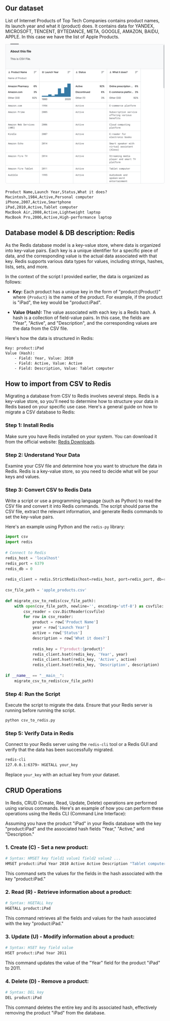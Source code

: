 ## Our dataset

List of Internet Products of Top Tech Companies contains product names, its launch year and what it (product) does. It contains data for YANDEX, MICROSOFT, TENCENT, BYTEDANCE, META, GOOGLE, AMAZON, BAIDU, APPLE. In this case we have the list of Apple Products.

![image](dictionary.png)

```csv
Product Name,Launch Year,Status,What it does?
Macintosh,1984,Active,Personal computer
iPhone,2007,Active,Smartphone
iPad,2010,Active,Tablet computer
MacBook Air,2008,Active,Lightweight laptop
MacBook Pro,2006,Active,High-performance laptop
```

## Database model & DB description: Redis

As the Redis database model is a key-value store, where data is organized into key-value pairs. Each key is a unique identifier for a specific piece of data, and the corresponding value is the actual data associated with that key. Redis supports various data types for values, including strings, hashes, lists, sets, and more.

In the context of the script I provided earlier, the data is organized as follows:

- **Key:** Each product has a unique key in the form of "product:{Product}" where `{Product}` is the name of the product. For example, if the product is "iPad", the key would be "product:iPad".

- **Value (Hash):** The value associated with each key is a Redis hash. A hash is a collection of field-value pairs. In this case, the fields are "Year", "Active", and "Description", and the corresponding values are the data from the CSV file.

Here's how the data is structured in Redis:

```
Key: product:iPad
Value (Hash):
	- Field: Year, Value: 2010
	- Field: Active, Value: Active
	- Field: Description, Value: Tablet computer
```

## How to import from CSV to Redis

Migrating a database from CSV to Redis involves several steps. Redis is a key-value store, so you'll need to determine how to structure your data in Redis based on your specific use case. Here's a general guide on how to migrate a CSV database to Redis:

### Step 1: Install Redis

Make sure you have Redis installed on your system. You can download it from the official website: [Redis Downloads](https://redis.io/download).

### Step 2: Understand Your Data

Examine your CSV file and determine how you want to structure the data in Redis. Redis is a key-value store, so you need to decide what will be your keys and values. 

### Step 3: Convert CSV to Redis Data

Write a script or use a programming language (such as Python) to read the CSV file and convert it into Redis commands. The script should parse the CSV file, extract the relevant information, and generate Redis commands to set the key-value pairs.

Here's an example using Python and the `redis-py` library:

```python
import csv
import redis

# Connect to Redis
redis_host = 'localhost'
redis_port = 6379       
redis_db = 0             

redis_client = redis.StrictRedis(host=redis_host, port=redis_port, db=redis_db)

csv_file_path = 'apple_products.csv'

def migrate_csv_to_redis(csv_file_path):
	with open(csv_file_path, newline='', encoding='utf-8') as csvfile:
		csv_reader = csv.DictReader(csvfile)
		for row in csv_reader:
			product = row['Product Name']
			year = row['Launch Year']
			active = row['Status']
			description = row['What it does?']
			
			redis_key = f"product:{product}"
			redis_client.hset(redis_key, 'Year', year)
			redis_client.hset(redis_key, 'Active', active)
			redis_client.hset(redis_key, 'Description', description)

if __name__ == "__main__":
	migrate_csv_to_redis(csv_file_path)
```

### Step 4: Run the Script

Execute the script to migrate the data. Ensure that your Redis server is running before running the script.

```bash
python csv_to_redis.py
```

### Step 5: Verify Data in Redis

Connect to your Redis server using the `redis-cli` tool or a Redis GUI and verify that the data has been successfully migrated.

```bash
redis-cli
127.0.0.1:6379> HGETALL your_key
```

Replace `your_key` with an actual key from your dataset.

## CRUD Operations

In Redis, CRUD (Create, Read, Update, Delete) operations are performed using various commands. Here's an example of how you can perform these operations using the Redis CLI (Command Line Interface):

Assuming you have the product "iPad" in your Redis database with the key "product:iPad" and the associated hash fields "Year," "Active," and "Description."

### 1. Create (C) - Set a new product:

```bash
# Syntax: HMSET key field1 value1 field2 value2 ...
HMSET product:iPad Year 2010 Active Active Description "Tablet computer"
```

This command sets the values for the fields in the hash associated with the key "product:iPad."

### 2. Read (R) - Retrieve information about a product:

```bash
# Syntax: HGETALL key
HGETALL product:iPad
```

This command retrieves all the fields and values for the hash associated with the key "product:iPad."

### 3. Update (U) - Modify information about a product:

```bash
# Syntax: HSET key field value
HSET product:iPad Year 2011
```

This command updates the value of the "Year" field for the product "iPad" to 2011.

### 4. Delete (D) - Remove a product:

```bash
# Syntax: DEL key
DEL product:iPad
```

This command deletes the entire key and its associated hash, effectively removing the product "iPad" from the database.